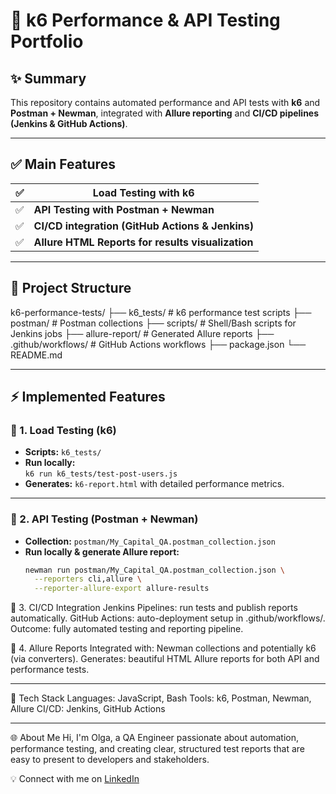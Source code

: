 # 🚀 k6 Performance & API Testing Portfolio

## ✨ Summary
This repository contains automated performance and API tests with **k6** and **Postman + Newman**, integrated with **Allure reporting** and **CI/CD pipelines (Jenkins & GitHub Actions)**.

---

## ✅ Main Features

|  ✅  | **Load Testing with k6**                          |
|-------|--------------------------------------------------|
|  ✅  | **API Testing with Postman + Newman**             |
|  ✅  | **CI/CD integration (GitHub Actions & Jenkins)**  |
|  ✅  | **Allure HTML Reports for results visualization** |

---

## 📁 Project Structure

k6-performance-tests/
├── k6_tests/ # k6 performance test scripts
├── postman/ # Postman collections
├── scripts/ # Shell/Bash scripts for Jenkins jobs
├── allure-report/ # Generated Allure reports
├── .github/workflows/ # GitHub Actions workflows
├── package.json
└── README.md

---

## ⚡ Implemented Features

### 🔹 1. Load Testing (k6)
- **Scripts:** `k6_tests/`
- **Run locally:**  
  `k6 run k6_tests/test-post-users.js`
- **Generates:** `k6-report.html` with detailed performance metrics.

---

### 🔹 2. API Testing (Postman + Newman)
- **Collection:** `postman/My_Capital_QA.postman_collection.json`
- **Run locally & generate Allure report:**
  ```bash
  newman run postman/My_Capital_QA.postman_collection.json \
    --reporters cli,allure \
    --reporter-allure-export allure-results

🔹 3. CI/CD Integration
Jenkins Pipelines: run tests and publish reports automatically.
GitHub Actions: auto-deployment setup in .github/workflows/.
Outcome: fully automated testing and reporting pipeline.

🔹 4. Allure Reports
Integrated with: Newman collections and potentially k6 (via converters).
Generates: beautiful HTML Allure reports for both API and performance tests.

---

🎯 Tech Stack
Languages: JavaScript, Bash
Tools: k6, Postman, Newman, Allure
CI/CD: Jenkins, GitHub Actions

---

🌐 About Me
Hi, I'm Olga, a QA Engineer passionate about automation, performance testing, and creating clear, structured test reports that are easy to present to developers and stakeholders.

💡 Connect with me on [LinkedIn](https://www.linkedin.com/in/olga-vashurina/)
